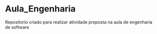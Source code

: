 # Aula_Engenharia
Repositorio criado para realizar atividade proposta na aula de engenharia de software
